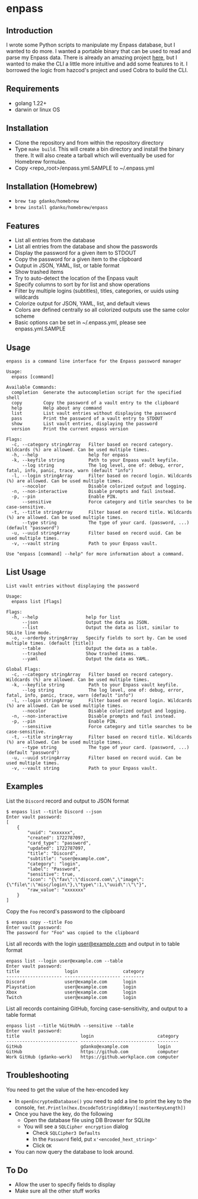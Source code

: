 # enpass

## Introduction
I wrote some Python scripts to manipulate my Enpass database, but I wanted to do more. I wanted a portable binary that can be used to read and parse my Enpass data. There is already an amazing project [here](https://github.com/hazcod/enpass-cli.git), but I wanted to make the CLI a little more intuitive and add some features to it. I borrowed the logic from hazcod's project and used Cobra to build the CLI.

## Requirements
* golang 1.22+
* darwin or linux OS

## Installation
* Clone the repository and from within the repository directory
* Type `make build`. This will create a bin directory and install the binary there. It will also create a tarball which will eventually be used for Homebrew formulae.
* Copy <repo_root>/enpass.yml.SAMPLE to ~/.enpass.yml

## Installation (Homebrew)
* `brew tap gdanko/homebrew`
* `brew install gdanko/homebrew/enpass`

## Features
* List all entries from the database
* List all entries from the database and show the passwords
* Display the password for a given item to STDOUT
* Copy the password for a given item to the clipboard
* Output in JSON, YAML, list, or table format
* Show trashed items
* Try to auto-detect the location of the Enpass vault
* Specify columns to sort by for list and show operations
* Filter by multiple logins (subtitles), titles, categories, or uuids using wildcards
* Colorize output for JSON, YAML, list, and default views
* Colors are defined centrally so all colorized outputs use the same color scheme
* Basic options can be set in ~/.enpass.yml, please see enpass.yml.SAMPLE

## Usage
```
enpass is a command line interface for the Enpass password manager

Usage:
  enpass [command]

Available Commands:
  completion  Generate the autocompletion script for the specified shell
  copy        Copy the password of a vault entry to the clipboard
  help        Help about any command
  list        List vault entries without displaying the password
  pass        Print the password of a vault entry to STDOUT
  show        List vault entries, displaying the password
  version     Print the current enpass version

Flags:
  -c, --category stringArray   Filter based on record category. Wildcards (%) are allowed. Can be used multiple times.
  -h, --help                   help for enpass
  -k, --keyfile string         Path to your Enpass vault keyfile.
      --log string             The log level, one of: debug, error, fatal, info, panic, trace, warn (default "info")
  -l, --login stringArray      Filter based on record login. Wildcards (%) are allowed. Can be used multiple times.
      --nocolor                Disable colorized output and logging.
  -n, --non-interactive        Disable prompts and fail instead.
  -p, --pin                    Enable PIN.
      --sensitive              Force category and title searches to be case-sensitive.
  -t, --title stringArray      Filter based on record title. Wildcards (%) are allowed. Can be used multiple times.
      --type string            The type of your card. (password, ...) (default "password")
  -u, --uuid stringArray       Filter based on record uuid. Can be used multiple times.
  -v, --vault string           Path to your Enpass vault.

Use "enpass [command] --help" for more information about a command.
```

## List Usage
```
List vault entries without displaying the password

Usage:
  enpass list [flags]

Flags:
  -h, --help                  help for list
      --json                  Output the data as JSON.
      --list                  Output the data as list, similar to SQLite line mode.
  -o, --orderby stringArray   Specify fields to sort by. Can be used multiple times. (default [title])
      --table                 Output the data as a table.
      --trashed               Show trashed items.
      --yaml                  Output the data as YAML.

Global Flags:
  -c, --category stringArray   Filter based on record category. Wildcards (%) are allowed. Can be used multiple times.
  -k, --keyfile string         Path to your Enpass vault keyfile.
      --log string             The log level, one of: debug, error, fatal, info, panic, trace, warn (default "info")
  -l, --login stringArray      Filter based on record login. Wildcards (%) are allowed. Can be used multiple times.
      --nocolor                Disable colorized output and logging.
  -n, --non-interactive        Disable prompts and fail instead.
  -p, --pin                    Enable PIN.
      --sensitive              Force category and title searches to be case-sensitive.
  -t, --title stringArray      Filter based on record title. Wildcards (%) are allowed. Can be used multiple times.
      --type string            The type of your card. (password, ...) (default "password")
  -u, --uuid stringArray       Filter based on record uuid. Can be used multiple times.
  -v, --vault string           Path to your Enpass vault.
```

## Examples
List the `Discord` record and output to JSON format
```
$ enpass list --title Discord --json
Enter vault password:
[
    {
        "uuid": "xxxxxxx",
        "created": 1722787097,
        "card_type": "password",
        "updated": 1722787097,
        "title": "Discord",
        "subtitle": "user@example.com",
        "category": "login",
        "label": "Password",
        "sensitive": true,
        "icon": "{\"fav\":\"discord.com\",\"image\":{\"file\":\"misc/login\"},\"type\":1,\"uuid\":\"\"}",
        "raw_value": "xxxxxxx"
    }
]
```

Copy the `Foo` record's password to the clipboard
```
$ enpass copy --title Foo
Enter vault password:
The password for "Foo" was copied to the clipboard
```

List all records with the login user@example.com and output in to table format
```
enpass list --login user@example.com --table
Enter vault password:
title                 login                 category
--------------------- --------------------- --------
Discord               user@example.com      login
Playstation           user@example.com      login
Xbox                  user@example.com      login
Twitch                user@example.com      login
```

List all records containing GitHub, forcing case-sensitivity, and output to a table format
```
enpass list --title %GitHub% --sensitive --table
Enter vault password:
title                       login                        category
--------------------------- ---------------------------- --------
GitHub                      gdanko@example.com           login
GitHub                      https://github.com           computer
Work GitHub (gdanko-work)   https://github.workplace.com computer
```
## Troubleshooting
You need to get the value of the hex-encoded key
* In `openEncryptedDatabase()` you need to add a line to print the key to the console, `fmt.Println(hex.EncodeToString(dbKey)[:masterKeyLength])`
* Once you have the key, do the following
    * Open the database file using DB Browser for SQLite
    * You will see a `SQLCipher encryption` dialog
        * Check `SQLCipher3 Defaults`
        * In the `Password` field, put `x'<encoded_hext_string>'`
        * Click `OK`
* You can now query the database to look around.

## To Do
* Allow the user to specify fields to display
* Make sure all the other stuff works
